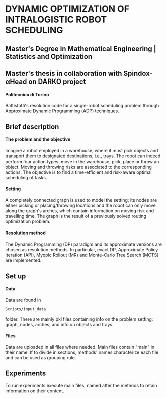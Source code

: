 # DYNAMIC OPTIMIZATION OF INTRALOGISTIC ROBOT SCHEDULING
## Master's Degree in Mathematical Engineering | Statistics and Optimization 
## Master's thesis in collaboration with Spindox-αHead on DARKO project
#### Politecnico di Torino
Battistotti's resolution code for a single-robot scheduling problem through Approximate Dynamic Programming (ADP) techniques.

## Brief description
#### The problem and the objective 
Imagine a robot employed in a warehouse, where it must pick objects and transport them to designated destinations, i.e., trays.
The robot can indeed perform four action types: move in the warehouse, pick, place or throw an object. Moving and throwing risks are associated to the corresponding actions.
The objective is to find a time-efficient and risk-aware optimal scheduling of tasks. 

#### Setting
A completely connected graph is used to model the setting; its nodes are either picking or placing/throwing locations and the robot can only move along the graph's arches, which contain information on moving risk and travelling time. The graph is the result of a previously solved routing optimization problem.
#### Resolution method
The Dynamic Programming (DP) paradigm and its approximate versions are chosen as resolution methods. In particular, exact DP, Approximate Policy Iteration (API), Myopic Rollout (MR) and Monte-Carlo Tree Search (MCTS) are implemented.

## Set up
#### Data
Data are found in 
```bash 
Scripts/input_data
```
 folder. There are mainly pkl files containing info on the problem setting: graph, nodes, arches; and info on objects and trays.

#### Files
Data are uploaded in all files where needed.
Main files contain "main" in their name. 
If to divide in sections, methods' names characterize each file and can be used as grouping rule.

## Experiments
To run experiments execute main files, named after the methods to retain information on their content.
